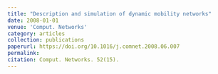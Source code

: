 ```yaml
---
title: "Description and simulation of dynamic mobility networks"
date: 2008-01-01
venue: 'Comput. Networks'
category: articles
collection: publications
paperurl: https://doi.org/10.1016/j.comnet.2008.06.007
permalink: 
citation: Comput. Networks. 52(15).
---
```

